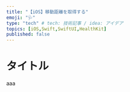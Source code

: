 ```yaml
---
title: "【iOS】移動距離を取得する"
emoji: "🩺"
type: "tech" # tech: 技術記事 / idea: アイデア
topics: [iOS,Swift,SwiftUI,HealthKit]
published: false
---
```



# タイトル

aaa